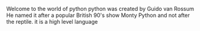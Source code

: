Welcome to the world of python
python was created by Guido van Rossum
He named it after a popular British 90's show Monty Python and not after the
reptile.
it is a high level language
